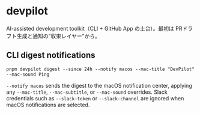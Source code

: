 # devpilot
AI-assisted development toolkit（CLI + GitHub App の土台）。最初は PRドラフト生成と通知の“収束レイヤー”から。

## CLI digest notifications

```
pnpm devpilot digest --since 24h --notify macos --mac-title "DevPilot" --mac-sound Ping
```

`--notify macos` sends the digest to the macOS notification center, applying any `--mac-title`, `--mac-subtitle`, or `--mac-sound` overrides. Slack credentials such as `--slack-token` or `--slack-channel` are ignored when macOS notifications are selected.
